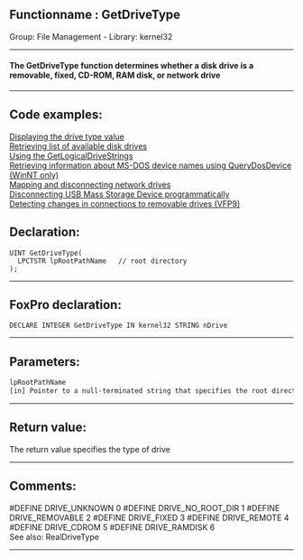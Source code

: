 <link rel="stylesheet" type="text/css" href="../../css/win32api.css">  
<link rel="stylesheet" href="https://cdnjs.cloudflare.com/ajax/libs/font-awesome/4.7.0/css/font-awesome.min.css">

## Functionname : GetDriveType
Group: File Management - Library: kernel32    
***  


#### The GetDriveType function determines whether a disk drive is a removable, fixed, CD-ROM, RAM disk, or network drive
***  


## Code examples:
[Displaying the drive type value](../../samples/sample_012.md)  
[Retrieving list of available disk drives](../../samples/sample_013.md)  
[Using the GetLogicalDriveStrings](../../samples/sample_017.md)  
[Retrieving information about MS-DOS device names using QueryDosDevice (WinNT only)](../../samples/sample_241.md)  
[Mapping and disconnecting network drives](../../samples/sample_387.md)  
[Disconnecting USB Mass Storage Device programmatically](../../samples/sample_553.md)  
[Detecting changes in connections to removable drives (VFP9)](../../samples/sample_573.md)  

## Declaration:
```foxpro  
UINT GetDriveType(
  LPCTSTR lpRootPathName   // root directory
);  
```  
***  


## FoxPro declaration:
```foxpro  
DECLARE INTEGER GetDriveType IN kernel32 STRING nDrive  
```  
***  


## Parameters:
```txt  
lpRootPathName
[in] Pointer to a null-terminated string that specifies the root directory of the disk to return information about. A trailing backslash is required. If lpRootPathName is NULL, the function uses the root of the current directory  
```  
***  


## Return value:
The return value specifies the type of drive  
***  


## Comments:
<div class="precode">#DEFINE DRIVE_UNKNOWN 0  
#DEFINE DRIVE_NO_ROOT_DIR 1  
#DEFINE DRIVE_REMOVABLE 2  
#DEFINE DRIVE_FIXED 3  
#DEFINE DRIVE_REMOTE 4  
#DEFINE DRIVE_CDROM 5  
#DEFINE DRIVE_RAMDISK 6  
</div>  
See also: RealDriveType   
  
***  

